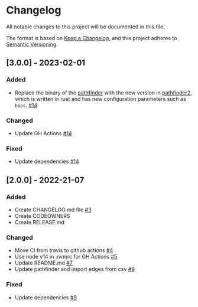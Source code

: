 # Changelog
All notable changes to this project will be documented in this file.

The format is based on [Keep a Changelog](https://keepachangelog.com/en/1.0.0/),
and this project adheres to [Semantic Versioning](https://semver.org/spec/v2.0.0.html).

## [3.0.0] - 2023-02-01

### Added

- Replace the binary of the [pathfinder](https://github.com/chriseth/pathfinder) with the new version in [pathfinder2](https://github.com/chriseth/pathfinder2), which is written in rust and has new configuration parameters such as `hops`. [#14](https://github.com/CirclesUBI/circles-transfer/pull/14)

### Changed

- Update GH Actions [#14](https://github.com/CirclesUBI/circles-transfer/pull/14)

### Fixed

- Update dependencies [#14](https://github.com/CirclesUBI/circles-transfer/pull/4)

## [2.0.0] - 2022-21-07

### Added

- Create CHANGELOG.md file [#3](https://github.com/CirclesUBI/circles-transfer/pull/3)
- Create CODEOWNERS
- Create RELEASE.md

### Changed

- Move CI from travis to github actions [#4](https://github.com/CirclesUBI/circles-transfer/pull/4)
- Use node v14 in .nvmrc for GH Actions [#5](https://github.com/CirclesUBI/circles-transfer/pull/5)
- Update README.md [#7](https://github.com/CirclesUBI/circles-transfer/pull/7)
- Update pathfinder and import edges from csv [#9](https://github.com/CirclesUBI/circles-transfer/pull/9)

### Fixed

- Update dependencies [#9](https://github.com/CirclesUBI/circles-transfer/pull/9)
